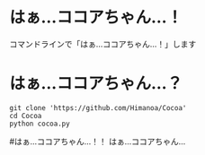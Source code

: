 # はぁ…ココアちゃん…！
コマンドラインで「はぁ…ココアちゃん…！」します  
# はぁ…ココアちゃん…？
```
git clone 'https://github.com/Himanoa/Cocoa'
cd Cocoa
python cocoa.py
```
#はぁ…ココアちゃん…！！
はぁ…ココアちゃん…
